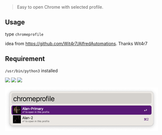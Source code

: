 > Easy to open Chrome with selected profile.


## Usage

type `chromeprofile`


idea from https://github.com/Wit4r7/AlfredAutomations. Thanks Wit4r7

## Requirement

`/usr/bin/python3` installed



![](https://img.shields.io/badge/version-v0.11-green?style=for-the-badge)
[![](https://img.shields.io/badge/download-click-blue?style=for-the-badge)](https://github.com/alanhe421/alfred-workflows/raw/master/open-chrome-profile/Open%20Chrome%20Profile.alfredworkflow)
[![](https://img.shields.io/badge/Install%20In%20Alfred-8A2BE2?style=for-the-badge)](https://alfred.app/workflows/alanhe/open-chrome-profile/install/)



<!-- more -->

![screenshot.png](screenshots/screenshot.png)
